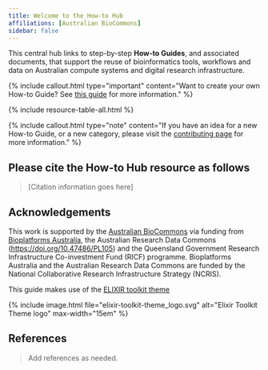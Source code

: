 ```yaml
---
title: Welcome to the How-to Hub
affiliations: [Australian BioCommons]
sidebar: false
---
```



This central hub links to step-by-step **How-to Guides**, and associated documents, that support the reuse of bioinformatics tools, workflows and data on Australian compute systems and digital research infrastructure.

{% include callout.html type="important" content="Want to create your own How-to Guide? See [this guide](https://australianbiocommons.github.io/how-to-guide-template/) for more information." %}

{% include resource-table-all.html %}

{% include callout.html type="note" content="If you have an idea for a new How-to Guide, or a new category, please visit the [contributing page](contributing) for more information." %}


## Please cite the How-to Hub resource as follows

> [Citation information goes here]


## Acknowledgements

This work is supported by the [Australian BioCommons](https://www.biocommons.org.au/) via funding from [Bioplatforms Australia](https://bioplatforms.com/), the Australian Research Data Commons (https://doi.org/10.47486/PL105) and the Queensland Government Research Infrastructure Co-investment Fund (RICF) programme. Bioplatforms Australia and the Australian Research Data Commons are funded by the National Collaborative Research Infrastructure Strategy (NCRIS).

This guide makes use of the [ELIXIR toolkit theme](https://github.com/ELIXIR-Belgium/elixir-toolkit-theme)

{% include image.html file="elixir-toolkit-theme_logo.svg" alt="Elixir Toolkit Theme logo" max-width="15em" %}

## References

> Add references as needed.
 
